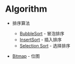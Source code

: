 # Algorithm

- 排序算法
  - [BubbleSort](bubble_sort.go) - 冒泡排序
  - [InsertSort](insert_sort.go) - 插入排序
  - [Selection Sort](selection_sort.go) - 选择排序

- [Bitmap](bitmap.go) - 位图
